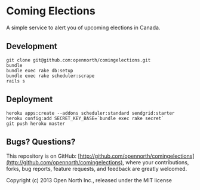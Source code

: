 # Coming Elections

A simple service to alert you of upcoming elections in Canada.

## Development

    git clone git@github.com:opennorth/comingelections.git
    bundle
    bundle exec rake db:setup
    bundle exec rake scheduler:scrape
    rails s

## Deployment

    heroku apps:create --addons scheduler:standard sendgrid:starter
    heroku config:add SECRET_KEY_BASE=`bundle exec rake secret`
    git push heroku master

## Bugs? Questions?

This repository is on GitHub: [http://github.com/opennorth/comingelections](http://github.com/opennorth/comingelections), where your contributions, forks, bug reports, feature requests, and feedback are greatly welcomed.

Copyright (c) 2013 Open North Inc., released under the MIT license

